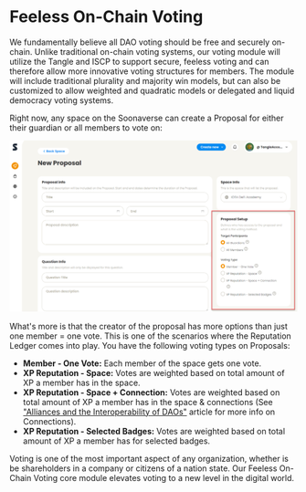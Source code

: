 # Feeless On-Chain Voting

We fundamentally believe all DAO voting should be free and securely on-chain. Unlike traditional on-chain voting systems, our voting module will utilize the Tangle and ISCP to support secure, feeless voting and can therefore allow more innovative voting structures for members. The module will include traditional plurality and majority win models, but can also be customized to allow weighted and quadratic models or delegated and liquid democracy voting systems.

Right now, any space on the Soonaverse can create a Proposal for either their guardian or all members to vote on:

![](<../../.gitbook/assets/image (25) (1) (1).png>)

What's more is that the creator of the proposal has more options than just one member = one vote. This is one of the scenarios where the Reputation Ledger comes into play. You have the following voting types on Proposals:

* **Member - One Vote:** Each member of the space gets one vote.
* **XP Reputation - Space:** Votes are weighted based on total amount of XP a member has in the space.
* **XP Reputation - Space + Connection:** Votes are weighted based on total amount of XP a member has in the space & connections (See ["Alliances and the Interoperability of DAOs"](https://soonlabs.medium.com/alliances-and-the-interoperability-of-daos-73c7c010b037) article for more info on Connections).
* **XP Reputation - Selected Badges:** Votes are weighted based on total amount of XP a member has for selected badges.

Voting is one of the most important aspect of any organization, whether is be shareholders in a company or citizens of a nation state. Our Feeless On-Chain Voting core module elevates voting to a new level in the digital world.
